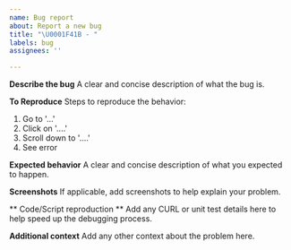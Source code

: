 ```yaml
---
name: Bug report
about: Report a new bug
title: "\U0001F41B - "
labels: bug
assignees: ''

---
```


**Describe the bug**
A clear and concise description of what the bug is.

**To Reproduce**
Steps to reproduce the behavior:
1. Go to '...'
2. Click on '....'
3. Scroll down to '....'
4. See error

**Expected behavior**
A clear and concise description of what you expected to happen.

**Screenshots**
If applicable, add screenshots to help explain your problem.

** Code/Script reproduction **
Add any CURL or unit test details here to help speed up the debugging process.

**Additional context**
Add any other context about the problem here.

